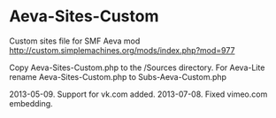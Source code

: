 Aeva-Sites-Custom
=================
Custom sites file for SMF Aeva mod http://custom.simplemachines.org/mods/index.php?mod=977

Copy Aeva-Sites-Custom.php to the /Sources directory.
For Aeva-Lite rename Aeva-Sites-Custom.php to Subs-Aeva-Custom.php

2013-05-09. Support for vk.com added.
2013-07-08. Fixed vimeo.com embedding.